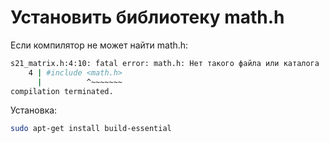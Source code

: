 # Установить библиотеку math.h

Если компилятор не может найти math.h:

```bash
s21_matrix.h:4:10: fatal error: math.h: Нет такого файла или каталога
    4 | #include <math.h>
      |          ^~~~~~~~
compilation terminated.
```

Установка: 

```bash
sudo apt-get install build-essential
```


